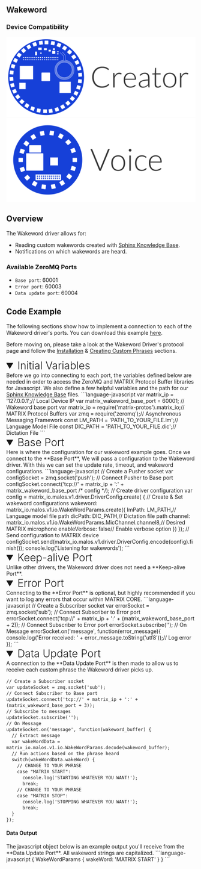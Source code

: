 <h2 style="padding-top:0">Wakeword</h2>

### Device Compatibility
<img class="creator-compatibility-icon" src="../../img/creator-icon.svg">
<img class="voice-compatibility-icon" src="../../img/voice-icon.svg">

## Overview

The Wakeword driver allows for:

* Reading custom wakewords created with <a href="http://www.speech.cs.cmu.edu/tools/lmtool-new.html" target="_blank">Sphinx Knowledge Base</a>.
* Notifications on which wakewords are heard.

<h3 style="padding-top:0">Available ZeroMQ Ports</h3>

* `Base port`: 60001
* `Error port`: 60003
* `Data update port`: 60004

## Code Example
The following sections show how to implement a connection to each of the Wakeword driver's ports. You can download this example <a href="https://github.com/matrix-io/matrix-core-examples/blob/master/javascript/wakeword.js" target="_blank">here</a>.

<!-- Setup -->
Before moving on, please take a look at the Wakeword Driver's protocol page and follow the [Installation](./../protocols/wakeword#http://localhost:8000/matrix-core/protocols/wakeword/#installation) & [Creating Custom Phrases](http://localhost:8000/matrix-core/protocols/wakeword/#creating-custom-phrases) sections.

<!-- Initial Variables -->
<details open>
<summary style="font-size: 1.75rem; font-weight: 300;">Initial Variables</summary>
Before we go into connecting to each port, the variables defined below are needed in order to access the ZeroMQ and MATRIX Protocol Buffer libraries for Javascript. We also define a few helpful variables and the path for our <a href="http://www.speech.cs.cmu.edu/tools/lmtool-new.html" target="_blank">Sphinx Knowledge Base</a> files.
```language-javascript
var matrix_ip = '127.0.0.1';// Local Device IP
var matrix_wakeword_base_port = 60001; // Wakeword base port
var matrix_io = require('matrix-protos').matrix_io;// MATRIX Protocol Buffers
var zmq = require('zeromq');// Asynchronous Messaging Framework
const LM_PATH = 'PATH_TO_YOUR_FILE.lm';// Language Model File
const DIC_PATH = 'PATH_TO_YOUR_FILE.dic';// Dictation File
```
</details>

<!-- Base PORT -->
<details open>
<summary style="font-size: 1.75rem; font-weight: 300;">Base Port</summary>
Here is where the configuration for our wakeword example goes. Once we connect to the **Base Port**, We will pass a configuration to the Wakeword driver. With this we can set the update rate, timeout, and wakeword configurations.
```language-javascript
// Create a Pusher socket
var configSocket = zmq.socket('push');
// Connect Pusher to Base port
configSocket.connect('tcp://' + matrix_ip + ':' + matrix_wakeword_base_port /* config */);
// Create driver configuration
var config = matrix_io.malos.v1.driver.DriverConfig.create(
{ // Create & Set wakeword configurations
  wakeword: matrix_io.malos.v1.io.WakeWordParams.create({
    lmPath: LM_PATH,// Language model file path
    dicPath: DIC_PATH,// Dictation file path
    channel: matrix_io.malos.v1.io.WakeWordParams.MicChannel.channel8,// Desired MATRIX microphone
    enableVerbose: false// Enable verbose option
  })
});
// Send configuration to MATRIX device
configSocket.send(matrix_io.malos.v1.driver.DriverConfig.encode(config).finish());
console.log('Listening for wakewords');
```
</details>

<!-- Keep-alive PORT -->
<details open>
<summary style="font-size: 1.75rem; font-weight: 300;">Keep-alive Port</summary>
Unlike other drivers, the Wakeword driver does not need a **Keep-alive Port**.

</details>

<!-- Error PORT -->
<details open>
<summary style="font-size: 1.75rem; font-weight: 300;">Error Port</summary>
Connecting to the **Error Port** is optional, but highly recommended if you want to log any errors that occur within MATRIX CORE.
```language-javascript
// Create a Subscriber socket
var errorSocket = zmq.socket('sub');
// Connect Subscriber to Error port
errorSocket.connect('tcp://' + matrix_ip + ':' + (matrix_wakeword_base_port + 2));
// Connect Subscriber to Error port
errorSocket.subscribe('');
// On Message
errorSocket.on('message', function(error_message){
  console.log('Error received: ' + error_message.toString('utf8'));// Log error
});
```
</details>

<!-- Data Update PORT -->
<details open>
<summary style="font-size: 1.75rem; font-weight: 300;">Data Update Port</summary>
A connection to the **Data Update Port** is then made to allow us to receive each custom phrase the Wakeword driver picks up.

```language-javascript
// Create a Subscriber socket
var updateSocket = zmq.socket('sub');
// Connect Subscriber to Base port
updateSocket.connect('tcp://' + matrix_ip + ':' + (matrix_wakeword_base_port + 3));
// Subscribe to messages
updateSocket.subscribe('');
// On Message
updateSocket.on('message', function(wakeword_buffer) {
  // Extract message
  var wakeWordData = matrix_io.malos.v1.io.WakeWordParams.decode(wakeword_buffer);
  // Run actions based on the phrase heard
  switch(wakeWordData.wakeWord) {
    // CHANGE TO YOUR PHRASE
    case "MATRIX START":
      console.log('STARTING WHATEVER YOU WANT!');
      break;
    // CHANGE TO YOUR PHRASE
    case "MATRIX STOP":
      console.log('STOPPING WHATEVER YOU WANT!');
      break;
  }
});
```
<h4>Data Output</h4>
The javascript object below is an example output you'll receive from the **Data Update Port**. All wakeword strings are capitalized.
```language-javascript
{
  WakeWordParams { wakeWord: 'MATRIX START' }
}
```
</details>